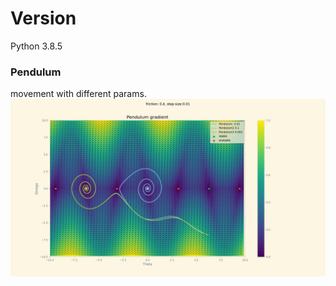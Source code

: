 # Version
Python 3.8.5

### Pendulum
movement with different params.
![Picture](./modules/pendulum.jpg)
